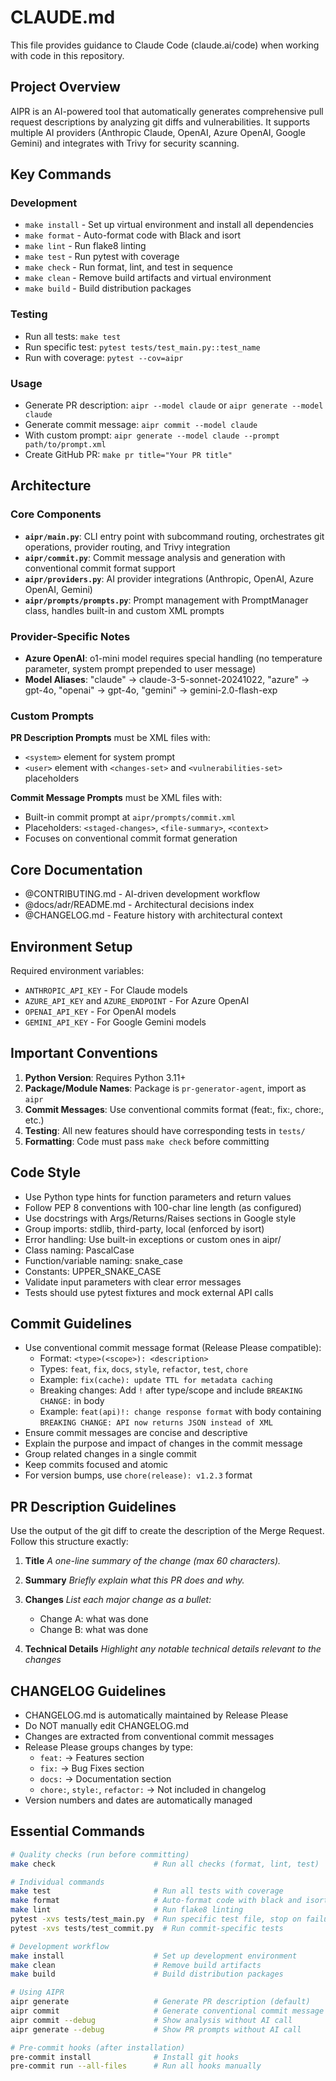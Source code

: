# CLAUDE.md

This file provides guidance to Claude Code (claude.ai/code) when working with code in this repository.

## Project Overview

AIPR is an AI-powered tool that automatically generates comprehensive pull request descriptions by analyzing git diffs and vulnerabilities. It supports multiple AI providers (Anthropic Claude, OpenAI, Azure OpenAI, Google Gemini) and integrates with Trivy for security scanning.

## Key Commands

### Development
- `make install` - Set up virtual environment and install all dependencies
- `make format` - Auto-format code with Black and isort
- `make lint` - Run flake8 linting
- `make test` - Run pytest with coverage
- `make check` - Run format, lint, and test in sequence
- `make clean` - Remove build artifacts and virtual environment
- `make build` - Build distribution packages

### Testing
- Run all tests: `make test`
- Run specific test: `pytest tests/test_main.py::test_name`
- Run with coverage: `pytest --cov=aipr`

### Usage
- Generate PR description: `aipr --model claude` or `aipr generate --model claude`
- Generate commit message: `aipr commit --model claude`
- With custom prompt: `aipr generate --model claude --prompt path/to/prompt.xml`
- Create GitHub PR: `make pr title="Your PR title"`

## Architecture

### Core Components
- **`aipr/main.py`**: CLI entry point with subcommand routing, orchestrates git operations, provider routing, and Trivy integration
- **`aipr/commit.py`**: Commit message analysis and generation with conventional commit format support
- **`aipr/providers.py`**: AI provider integrations (Anthropic, OpenAI, Azure OpenAI, Gemini)
- **`aipr/prompts/prompts.py`**: Prompt management with PromptManager class, handles built-in and custom XML prompts

### Provider-Specific Notes
- **Azure OpenAI**: o1-mini model requires special handling (no temperature parameter, system prompt prepended to user message)
- **Model Aliases**: "claude" → claude-3-5-sonnet-20241022, "azure" → gpt-4o, "openai" → gpt-4o, "gemini" → gemini-2.0-flash-exp

### Custom Prompts
**PR Description Prompts** must be XML files with:
- `<system>` element for system prompt
- `<user>` element with `<changes-set>` and `<vulnerabilities-set>` placeholders

**Commit Message Prompts** must be XML files with:
- Built-in commit prompt at `aipr/prompts/commit.xml`
- Placeholders: `<staged-changes>`, `<file-summary>`, `<context>`
- Focuses on conventional commit format generation

## Core Documentation

- @CONTRIBUTING.md - AI-driven development workflow
- @docs/adr/README.md - Architectural decisions index
- @CHANGELOG.md - Feature history with architectural context

## Environment Setup

Required environment variables:
- `ANTHROPIC_API_KEY` - For Claude models
- `AZURE_API_KEY` and `AZURE_ENDPOINT` - For Azure OpenAI
- `OPENAI_API_KEY` - For OpenAI models
- `GEMINI_API_KEY` - For Google Gemini models

## Important Conventions

1. **Python Version**: Requires Python 3.11+
2. **Package/Module Names**: Package is `pr-generator-agent`, import as `aipr`
3. **Commit Messages**: Use conventional commits format (feat:, fix:, chore:, etc.)
4. **Testing**: All new features should have corresponding tests in `tests/`
5. **Formatting**: Code must pass `make check` before committing

## Code Style
- Use Python type hints for function parameters and return values
- Follow PEP 8 conventions with 100-char line length (as configured)
- Use docstrings with Args/Returns/Raises sections in Google style
- Group imports: stdlib, third-party, local (enforced by isort)
- Error handling: Use built-in exceptions or custom ones in aipr/
- Class naming: PascalCase
- Function/variable naming: snake_case
- Constants: UPPER_SNAKE_CASE
- Validate input parameters with clear error messages
- Tests should use pytest fixtures and mock external API calls

## Commit Guidelines
- Use conventional commit message format (Release Please compatible):
  * Format: `<type>(<scope>): <description>`
  * Types: `feat`, `fix`, `docs`, `style`, `refactor`, `test`, `chore`
  * Example: `fix(cache): update TTL for metadata caching`
  * Breaking changes: Add `!` after type/scope and include `BREAKING CHANGE:` in body
  * Example: `feat(api)!: change response format` with body containing `BREAKING CHANGE: API now returns JSON instead of XML`
- Ensure commit messages are concise and descriptive
- Explain the purpose and impact of changes in the commit message
- Group related changes in a single commit
- Keep commits focused and atomic
- For version bumps, use `chore(release): v1.2.3` format

## PR Description Guidelines
Use the output of the git diff to create the description of the Merge Request. Follow this structure exactly:

1. **Title**
   *A one-line summary of the change (max 60 characters).*

2. **Summary**
   *Briefly explain what this PR does and why.*

3. **Changes**
   *List each major change as a bullet:*
   - Change A: what was done
   - Change B: what was done

4. **Technical Details**
   *Highlight any notable technical details relevant to the changes*

## CHANGELOG Guidelines
- CHANGELOG.md is automatically maintained by Release Please
- Do NOT manually edit CHANGELOG.md
- Changes are extracted from conventional commit messages
- Release Please groups changes by type:
  * `feat:` → Features section
  * `fix:` → Bug Fixes section
  * `docs:` → Documentation section
  * `chore:`, `style:`, `refactor:` → Not included in changelog
- Version numbers and dates are automatically managed

## Essential Commands

```bash
# Quality checks (run before committing)
make check                      # Run all checks (format, lint, test)

# Individual commands
make test                       # Run all tests with coverage
make format                     # Auto-format code with black and isort
make lint                       # Run flake8 linting
pytest -xvs tests/test_main.py  # Run specific test file, stop on failure
pytest -xvs tests/test_commit.py  # Run commit-specific tests

# Development workflow
make install                    # Set up development environment
make clean                      # Remove build artifacts
make build                      # Build distribution packages

# Using AIPR
aipr generate                   # Generate PR description (default)
aipr commit                     # Generate conventional commit message
aipr commit --debug             # Show analysis without AI call
aipr generate --debug           # Show PR prompts without AI call

# Pre-commit hooks (after installation)
pre-commit install              # Install git hooks
pre-commit run --all-files      # Run all hooks manually
```
